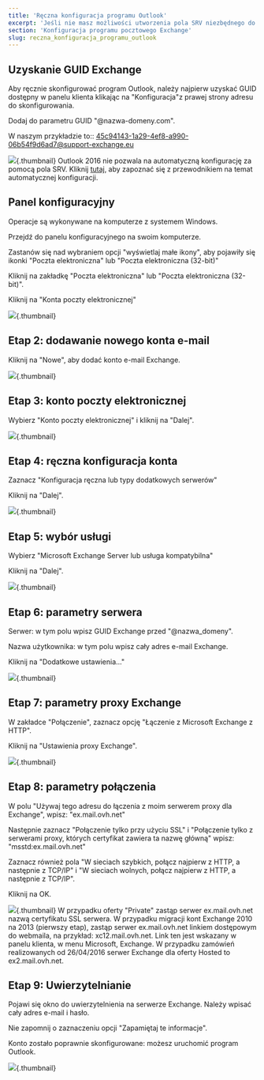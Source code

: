 ```yaml
---
title: 'Ręczna konfiguracja programu Outlook'
excerpt: 'Jeśli nie masz możliwości utworzenia pola SRV niezbędnego do automatycznej konfiguracji programu Outlook, postępuj zgodnie z tym przewodnikiem.'
section: 'Konfiguracja programu pocztowego Exchange'
slug: reczna_konfiguracja_programu_outlook
---
```


## Uzyskanie GUID Exchange
Aby ręcznie skonfigurować program Outlook, należy najpierw uzyskać GUID dostępny w panelu klienta klikając na "Konfiguracja"z prawej strony adresu do skonfigurowania. 

Dodaj do parametru GUID "@nazwa-domeny.com".

W naszym przykładzie to::
45c94143-1a29-4ef8-a990-06b54f9d6ad7@support-exchange.eu

![](images/img_1568.jpg){.thumbnail}
Outlook 2016 nie pozwala na automatyczną konfigurację za pomocą pola SRV. Kliknij [tutaj](https://www.ovh.pl/g1245.exchange-automatyczna-konfiguracja-outlook), aby zapoznać się z przewodnikiem na temat automatycznej konfiguracji.


## Panel konfiguracyjny
Operacje są wykonywane na komputerze z systemem Windows.

Przejdź do panelu konfiguracyjnego na swoim komputerze.

Zastanów się nad wybraniem opcji "wyświetlaj małe ikony", aby pojawiły się ikonki "Poczta elektroniczna" lub "Poczta elektroniczna (32-bit)"

Kliknij na zakładkę "Poczta elektroniczna" lub "Poczta elektroniczna (32-bit)".

Kliknij na "Konta poczty elektronicznej"

![](images/img_992.jpg){.thumbnail}


## Etap 2: dodawanie nowego konta e-mail
Kliknij na "Nowe", aby dodać konto e-mail Exchange.

![](images/img_1551.jpg){.thumbnail}


## Etap 3: konto poczty elektronicznej
Wybierz "Konto poczty elektronicznej" i kliknij na "Dalej".

![](images/img_994.jpg){.thumbnail}


## Etap 4: ręczna konfiguracja konta
Zaznacz "Konfiguracja ręczna lub typy dodatkowych serwerów"

Kliknij na "Dalej".

![](images/img_1552.jpg){.thumbnail}


## Etap 5: wybór usługi
Wybierz "Microsoft Exchange Server lub usługa kompatybilna"

Kliknij na "Dalej".

![](images/img_1553.jpg){.thumbnail}


## Etap 6: parametry serwera
Serwer: w tym polu wpisz GUID Exchange przed "@nazwa_domeny".

Nazwa użytkownika: w tym polu wpisz cały adres e-mail Exchange.

Kliknij na "Dodatkowe ustawienia..."

![](images/img_1554.jpg){.thumbnail}


## Etap 7: parametry proxy Exchange
W zakładce "Połączenie", zaznacz opcję "Łączenie z Microsoft Exchange z HTTP".

Kliknij na "Ustawienia proxy Exchange".

![](images/img_1555.jpg){.thumbnail}


## Etap 8: parametry połączenia
W polu "Używaj tego adresu do łączenia z moim serwerem proxy dla Exchange", wpisz: "ex.mail.ovh.net"

Następnie zaznacz "Połączenie tylko przy użyciu SSL" i "Połączenie tylko z serwerami proxy, których certyfikat zawiera ta nazwę główną" wpisz: "msstd:ex.mail.ovh.net" 

Zaznacz również pola "W sieciach szybkich, połącz najpierw z HTTP, a następnie z TCP/IP" i "W sieciach wolnych, połącz najpierw z HTTP, a następnie z TCP/IP".

Kliknij na  OK.

![](images/img_1556.jpg){.thumbnail}
W przypadku oferty "Private" zastąp serwer ex.mail.ovh.net nazwą certyfikatu SSL serwera. 
W przypadku migracji kont Exchange 2010 na 2013 (pierwszy etap), zastąp serwer ex.mail.ovh.net linkiem dostępowym do webmaila, na przykład: xc12.mail.ovh.net. Link ten jest wskazany w panelu klienta, w menu Microsoft, Exchange.
W przypadku zamówień realizowanych od 26/04/2016 serwer Exchange dla oferty Hosted to ex2.mail.ovh.net.


## Etap 9: Uwierzytelnianie
Pojawi się okno do uwierzytelnienia na serwerze Exchange. Należy wpisać cały adres e-mail i hasło.

Nie zapomnij o zaznaczeniu opcji "Zapamiętaj te informacje".

Konto zostało poprawnie skonfigurowane: możesz uruchomić program Outlook.

![](images/img_1557.jpg){.thumbnail}

